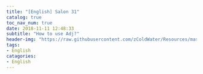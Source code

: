 ```yaml
---
title: "[English] Salon 31"
catalog: true
toc_nav_num: true
date: 2018-11-11 12:48:33
subtitle: "How to use Adj?"
header-img: "https://raw.githubusercontent.com/zColdWater/Resources/master/Images/seascape.jpg"
tags:
- English
catagories:
- English
---
```





